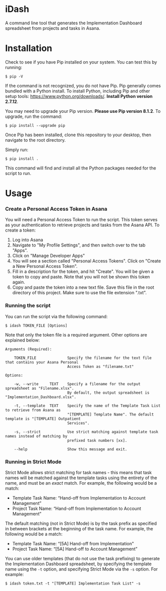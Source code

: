 # iDash

A command line tool that generates the Implementation Dashboard spreadsheet from projects and tasks in Asana.


# Installation

Check to see if you have Pip installed on your system. You can test this by running:

    $ pip -V

If the command is not recognized, you do not have Pip. Pip generally comes bundled with a Python install. To install Python, including Pip and other setup tools: https://www.python.org/downloads/. **Install Python version 2.7.12**.

You may need to upgrade your Pip version. **Please use Pip version 8.1.2**. To upgrade, run the command:

    $ pip install --upgrade pip

Once Pip has been installed, clone this repository to your desktop, then navigate to the root directory. 

Simply run:

    $ pip install .
    
This command will find and install all the Python packages needed for the script to run. 

# Usage

### Create a Personal Access Token in Asana

You will need a Personal Access Token to run the script. This token serves as your authentication to retrieve projects and tasks from the Asana API. To create a token:

1. Log into Asana
2. Navigate to "My Profile Settings", and then switch over to the tab "Apps".
3. Click on "Manage Developer Apps"
4. You will see a section called "Personal Access Tokens". Click on "Create a New Personal Access Token".
5. Fill in a description for the token, and hit "Create". You will be given a token to copy and paste. Note that you will not be shown this token again. 
6. Copy and paste the token into a new text file. Save this file in the root directory of this project. Make sure to use the file extension ".txt".

### Running the script

You can run the script via the following command:

    $ idash TOKEN_FILE [Options] 

Note that only the token file is a required argument. Other options are explained below:
    
    Arguments (Required):
    
        TOKEN_FILE              Specify the filename for the text file that contains your Asana Personal 
                                Access Token as "filename.txt"
    
    Options:
        
        -w, --write     TEXT    Specify a filename for the output spreadsheet as "Filename.xlsx".
                                By default, the output spreadsheet is "Implementation_Dashboard.xlsx".
        
        -t, --template  TEXT    Specify the name of the Template Task List to retrieve from Asana as 
                                "[TEMPLATE] Template Name". The default template is "[TEMPLATE] Outpatient 
                                Services".
        
        -s, --strict            Use strict matching against template task names instead of matching by 
                                prefixed task numbers [xx].
        
        --help                  Show this message and exit.

### Running in Strict Mode

Strict Mode allows strict matching for task names - this means that task names will be matched against the template tasks using the entirety of the name, and must be an *exact* match. For example, the following would be a match:

- Template Task Name: “Hand-off from Implementation to Account Management”
- Project Task Name: “Hand-off from Implementation to Account Management”

The default matching (not in Strict Mode) is by the task prefix as specified in between brackets at the beginning of the task name. For example, the following would be a match:

- Template Task Name: “[5A] Hand-off from Implementation" 
- Project Task Name: “[5A] Hand-off to Account Management”

You can use older templates (that do not use the task prefixing) to generate the Implementation Dashboard spreadsheet, by specifying the template name using the `-t` option, and specifying Strict Mode via the `-s` option. For example:

    $ idash token.txt -t "[TEMPLATE] Implementation Task List" -s
